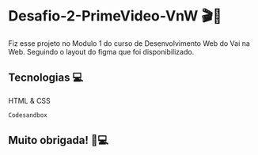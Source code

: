 # Desafio-2-PrimeVideo-VnW 🎬🍿

Fiz esse projeto no Modulo 1 do curso de Desenvolvimento Web do Vai na Web.
Seguindo o layout do figma que foi disponibilizado.

## Tecnologias 💻
HTML & CSS

```
Codesandbox
```

## Muito obrigada! 💙💻
